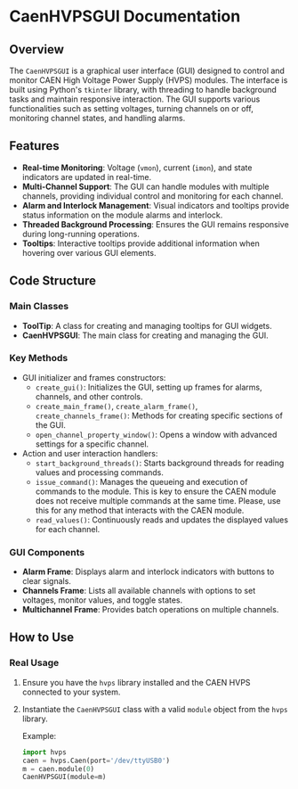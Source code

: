 # CaenHVPSGUI Documentation

## Overview
The `CaenHVPSGUI` is a graphical user interface (GUI) designed to control and monitor CAEN High Voltage Power Supply (HVPS) modules. The interface is built using Python's `tkinter` library, with threading to handle background tasks and maintain responsive interaction. The GUI supports various functionalities such as setting voltages, turning channels on or off, monitoring channel states, and handling alarms.

## Features
- **Real-time Monitoring**: Voltage (`vmon`), current (`imon`), and state indicators are updated in real-time.
- **Multi-Channel Support**: The GUI can handle modules with multiple channels, providing individual control and monitoring for each channel.
- **Alarm and Interlock Management**: Visual indicators and tooltips provide status information on the module alarms and interlock.
- **Threaded Background Processing**: Ensures the GUI remains responsive during long-running operations.
- **Tooltips**: Interactive tooltips provide additional information when hovering over various GUI elements.

## Code Structure

### Main Classes
- **ToolTip**: A class for creating and managing tooltips for GUI widgets.
- **CaenHVPSGUI**: The main class for creating and managing the GUI.

### Key Methods
- GUI initializer and frames constructors:
    - `create_gui()`: Initializes the GUI, setting up frames for alarms, channels, and other controls.
    - `create_main_frame()`, `create_alarm_frame()`, `create_channels_frame()`: Methods for creating specific sections of the GUI.
    - `open_channel_property_window()`: Opens a window with advanced settings for a specific channel.
- Action and user interaction handlers:
    - `start_background_threads()`: Starts background threads for reading values and processing commands.
    - `issue_command()`: Manages the queueing and execution of commands to the module. This is key to ensure the CAEN module does not receive multiple commands at the same time. Please, use this for any method that interacts with the CAEN module.
    - `read_values()`: Continuously reads and updates the displayed values for each channel.

### GUI Components
- **Alarm Frame**: Displays alarm and interlock indicators with buttons to clear signals.
- **Channels Frame**: Lists all available channels with options to set voltages, monitor values, and toggle states.
- **Multichannel Frame**: Provides batch operations on multiple channels.

## How to Use

### Real Usage
1. Ensure you have the `hvps` library installed and the CAEN HVPS connected to your system.
2. Instantiate the `CaenHVPSGUI` class with a valid `module` object from the `hvps` library.

   Example:
   ```python
   import hvps
   caen = hvps.Caen(port='/dev/ttyUSB0')
   m = caen.module(0)
   CaenHVPSGUI(module=m)
   ```
